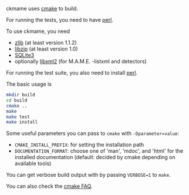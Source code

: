 ckmame uses [cmake](https://cmake.org) to build.

For running the tests, you need to have [perl](https://www.perl.org).

To use ckmame, you need
- [zlib](http://www.zlib.net/) (at least version 1.1.2)
- [libzip](https://libzip.org/) (at least version 1.0)
- [SQLite3](https://www.sqlite.org/)
- optionally [libxml2](http://xmlsoft.org/) (for M.A.M.E. -listxml and detectors)

For running the test suite, you also need to install [perl](https://www.perl.org/).

The basic usage is
```sh
mkdir build
cd build
cmake ..
make
make test
make install
```

Some useful parameters you can pass to `cmake` with `-Dparameter=value`:

- `CMAKE_INSTALL_PREFIX`: for setting the installation path
- `DOCUMENTATION_FORMAT`: choose one of 'man', 'mdoc', and 'html' for
  the installed documentation (default: decided by cmake depending on
  available tools)

You can get verbose build output with by passing `VERBOSE=1` to `make`.

You can also check the [cmake FAQ](https://cmake.org/Wiki/CMake_FAQ).
